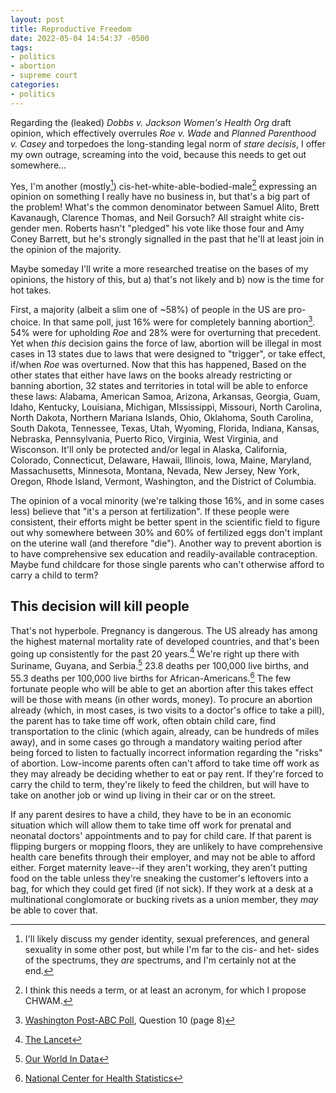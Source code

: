 ```yaml
---
layout: post
title: Reproductive Freedom
date: 2022-05-04 14:54:37 -0500
tags:
- politics
- abortion
- supreme court
categories:
- politics
---
```


Regarding the (leaked) *Dobbs v. Jackson Women's Health Org* draft opinion, which effectively overrules *Roe v. Wade* and *Planned Parenthood v. Casey* and torpedoes the long-standing legal norm of *stare decisis*, I offer my own outrage, screaming into the void, because this needs to get out somewhere...

Yes, I'm another (mostly[^1]) cis-het-white-able-bodied-male[^2] expressing an opinion on something I really have no business in, but that's a big part of the problem! What's the common denominator between Samuel Alito, Brett Kavanaugh, Clarence Thomas, and Neil Gorsuch? All straight white cis-gender men. Roberts hasn't "pledged" his vote like those four and Amy Coney Barrett, but he's strongly signalled in the past that he'll at least join in the opinion of the majority.

Maybe someday I'll write a more researched treatise on the bases of my opinions, the history of this, but a) that's not likely and b) now is the time for hot takes.

First, a majority (albeit a slim one of ~58%) of people in the US are pro-choice. In that same poll, just 16% were for completely banning abortion[^3]. 54% were for upholding *Roe* and 28% were for overturning that precedent. Yet when *this* decision gains the force of law, abortion will be illegal in most cases in 13 states due to laws that were designed to "trigger", or take effect, if/when *Roe* was overturned. Now that this has happened, Based on the other states that either have laws on the books already restricting or banning abortion, 32 states and territories in total will be able to enforce these laws: Alabama, American Samoa, Arizona, Arkansas, Georgia, Guam, Idaho, Kentucky, Louisiana, Michigan, MIssissippi, Missouri, North Carolina, North Dakota, Northern Mariana Islands, Ohio, Oklahoma, South Carolina, South Dakota, Tennessee, Texas, Utah, Wyoming, Florida, Indiana, Kansas, Nebraska, Pennsylvania, Puerto Rico, Virginia, West Virginia, and Wisconson. It'll only be protected and/or legal in Alaska, California, Colorado, Connecticut, Delaware, Hawaii, Illinois, Iowa, Maine, Maryland, Massachusetts, Minnesota, Montana, Nevada, New Jersey, New York, Oregon, Rhode Island, Vermont, Washington, and the District of Columbia.

The opinion of a vocal minority (we're talking those 16%, and in some cases less) believe that "it's a person at fertilization". If these people were consistent, their efforts might be better spent in the scientific field to figure out why somewhere between 30% and 60% of fertilized eggs don't implant on the uterine wall (and therefore "die"). Another way to prevent abortion is to have comprehensive sex education and readily-available contraception. Maybe fund childcare for those single parents who can't otherwise afford to carry a child to term?

## This decision will kill people

That's not hyperbole. Pregnancy is dangerous. The US already has among the highest maternal mortality rate of developed countries, and that's been going up consistently for the past 20 years.[^5] We're right up there with Suriname, Guyana, and Serbia.[^4] 23.8 deaths per 100,000 live births, and 55.3 deaths per 100,000 live births for African-Americans.[^6] The few fortunate people who will be able to get an abortion after this takes effect will be those with means (in other words, money). To procure an abortion already (which, in most cases, is two visits to a doctor's office to take a pill), the parent has to take time off work, often obtain child care, find transportation to the clinic (which again, already, can be hundreds of miles away), and in some cases go through a mandatory waiting period after being forced to listen to factually incorrect information regarding the "risks" of abortion. Low-income parents often can't afford to take time off work as they may already be deciding whether to eat or pay rent. If they're forced to carry the child to term, they're likely to feed the children, but will have to take on another job or wind up living in their car or on the street.

If any parent desires to have a child, they have to be in an economic situation which will allow them to take time off work for prenatal and neonatal doctors' appointments and to pay for child care. If that parent is flipping burgers or mopping floors, they are unlikely to have comprehensive health care benefits through their employer, and may not be able to afford either. Forget maternity leave--if they aren't working, they aren't putting food on the table unless they're sneaking the customer's leftovers into a bag, for which they could get fired (if not sick). If they work at a desk at a multinational conglomorate or bucking rivets as a union member, they *may* be able to cover that.

[^1]: I'll likely discuss my gender identity, sexual preferences, and general sexuality in some other post, but while I'm far to the cis- and het- sides of the spectrums, they *are* spectrums, and I'm certainly not at the end.
[^2]: I think this needs a term, or at least an acronym, for which I propose CHWAM.
[^3]: [Washington Post-ABC Poll](https://www.documentcloud.org/documents/21846336-2022-04-28-trend-for-release), Question 10 (page 8)
[^4]: [Our World In Data](https://ourworldindata.org/maternal-mortality)
[^5]: [The Lancet](https://www.thelancet.com/pdfs/journals/lancet/PIIS0140-6736(16)31470-2.pdf)
[^6]: [National Center for Health Statistics](https://www.cdc.gov/nchs/data/hestat/maternal-mortality/2020/maternal-mortality-rates-2020.htm)

